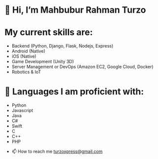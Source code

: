 # 👋 Hi, I’m Mahbubur Rahman Turzo

# My current skills are:
 * Backend (Python, Django, Flask, Nodejs, Express)
 * Android (Native)
 * iOS (Native)
 * Game Development (Unity 3D)
 * Server Management or DevOps (Amazon EC2, Google Cloud, Docker)
 * Robotics & IoT
 
# 🐍 Languages I am proficient with:
 * Python
 * Javascript
 * Java
 * C#
 * Swift
 * C
 * C++
 * PHP

- 📫 How to reach me turzoxpress@gmail.com
<!---
Turzoxpress/Turzoxpress is a ✨ special ✨ repository because its `README.md` (this file) appears on your GitHub profile.
You can click the Preview link to take a look at your changes.
--->
